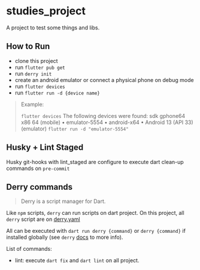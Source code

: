 # studies_project

A project to test some things and libs.


## How to Run

- clone this project
- run `flutter pub get`
- run `derry init`
- create an android emulator or connect a physical phone on debug mode
- run `flutter devices`
- run `flutter run -d {device name}`

> Example:
>
> `flutter devices`
> The following devices were found:
sdk gphone64 x86 64 (mobile) • emulator-5554 • android-x64    • Android 13 (API 33) (emulator)
> `flutter run -d "emulator-5554"`

## Husky + Lint Staged

Husky git-hooks with lint_staged are configure to execute dart clean-up commands on `pre-commit`

## Derry commands

> Derry is a script manager for Dart.

Like `npm` scripts, `derry` can run scripts on dart project. On this project, all `derry` script are on [derry.yaml](./derry.yaml)

All can be executed with `dart run derry {command}` or `derry {command}` if installed globally (see `derry` [docs](https://pub.dev/packages/derry) to more info).

List of commands:

- lint: execute `dart fix` and `dart lint` on all project. 